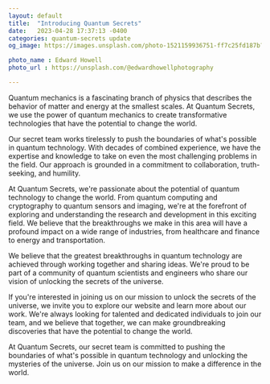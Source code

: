 ```yaml
---
layout: default
title:  "Introducing Quantum Secrets"
date:   2023-04-28 17:37:13 -0400
categories: quantum-secrets update
og_image: https://images.unsplash.com/photo-1521159936751-ff7c25fd187b?ixlib=rb-4.0.3&ixid=MnwxMjA3fDB8MHxwaG90by1wYWdlfHx8fGVufDB8fHx8&auto=format&fit=crop&w=987&q=80

photo_name : Edward Howell
photo_url : https://unsplash.com/@edwardhowellphotography

---
```

Quantum mechanics is a fascinating branch of physics that describes the behavior of matter and energy at the smallest scales. At Quantum Secrets, we use the power of quantum mechanics to create transformative technologies that have the potential to change the world.

Our secret team works tirelessly to push the boundaries of what's possible in quantum technology. With decades of combined experience, we have the expertise and knowledge to take on even the most challenging problems in the field. Our approach is grounded in a commitment to collaboration, truth-seeking, and humility.

At Quantum Secrets, we're passionate about the potential of quantum technology to change the world. From quantum computing and cryptography to quantum sensors and imaging, we're at the forefront of exploring and understanding the research and development in this exciting field. We believe that the breakthroughs we make in this area will have a profound impact on a wide range of industries, from healthcare and finance to energy and transportation.

We believe that the greatest breakthroughs in quantum technology are achieved through working together and sharing ideas. We're proud to be part of a community of quantum scientists and engineers who share our vision of unlocking the secrets of the universe.

If you're interested in joining us on our mission to unlock the secrets of the universe, we invite you to explore our website and learn more about our work. We're always looking for talented and dedicated individuals to join our team, and we believe that together, we can make groundbreaking discoveries that have the potential to change the world.

At Quantum Secrets, our secret team is committed to pushing the boundaries of what's possible in quantum technology and unlocking the mysteries of the universe. Join us on our mission to make a difference in the world.

